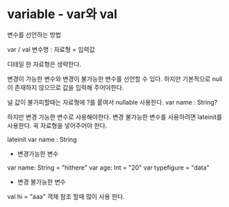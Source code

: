# variable - var와 val

변수를 선언하는 방법 

var / val 변수명 : 자료형 = 입력값

디테일 한 자료형은 생략한다. 

변경이 가능한 변수와 변경이 불가능한 변수를 선언할 수 있다.
하지만 기본적으로 null 이 존재하지 않으므로 값을 입력해 주어야한다. 

널 값이 불가피할때는 자료형에 ?를 뤁여서 nullable 사용한다.
var name : String? 

하지만 변경 가능한 변수로 사용해야한다. 
변경 불가능한 변수를 사용하려면 lateinit를 사용한다.
꼭 자료형을 넣어주어야 한다.

lateinit var name : String 

- 변경가능한 변수

var name: String = "hithere"
var age: Int = "20"
var typefigure = "data"

- 변경 불가능한 변수 

val hi = "aaa"
객체 참조 할때 많이 사용 한다.